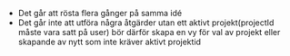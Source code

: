 * Det går att rösta flera gånger på samma idé
* Det går inte att utföra några åtgärder utan ett aktivt projekt(projectId måste vara satt på user)
bör därför skapa en vy för val av projekt eller skapande av nytt som inte kräver aktivt projektid